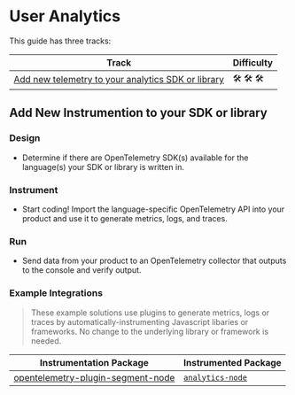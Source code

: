 # User Analytics

This guide has three tracks:

| Track | Difficulty |
| ----- | ----- |
| [Add new telemetry to your analytics SDK or library](#) | 🛠 🛠 🛠 |

## Add New Instrumention to your SDK or library

### Design

* Determine if there are OpenTelemetry SDK(s) available for the language(s) your SDK or library is written in.

### Instrument

* Start coding! Import the language-specific OpenTelemetry API into your product and use it to generate metrics, logs, and traces.

### Run

* Send data from your product to an OpenTelemetry collector that outputs to the console and verify output.

### Example Integrations

> These example solutions use plugins to generate metrics, logs or traces by automatically-instrumenting Javascript libaries or frameworks. No change to the underlying library or framework is needed.

| Instrumentation Package | Instrumented Package |
| --- | --- |
| [opentelemetry-plugin-segment-node](../../js/packages/opentelemetry-plugin-segment-node) | [`analytics-node`](https://github.com/segmentio/analytics-node) |
